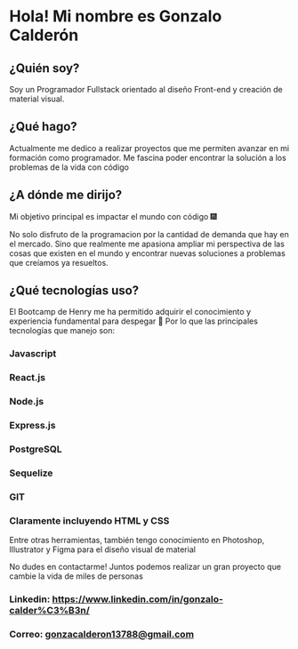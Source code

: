  # Hola! Mi nombre es Gonzalo Calderón

## ¿Quién soy?
Soy un Programador Fullstack orientado al diseño Front-end y creación de material visual.

## ¿Qué hago?
Actualmente me dedico a realizar proyectos que me permiten avanzar en mi formación como programador. Me fascina poder encontrar la solución a los problemas de la vida con código

 ## ¿A dónde me dirijo?
Mi objetivo principal es impactar el mundo con código 🎆

No solo disfruto de la programacion por la cantidad de demanda que hay en el mercado. Sino que realmente me apasiona ampliar mi perspectiva de las cosas que existen en el mundo y encontrar nuevas soluciones a problemas que creíamos ya resueltos.

## ¿Qué tecnologías uso?
El Bootcamp de Henry me ha permitido adquirir el conocimiento y experiencia fundamental para despegar 🚀 Por lo que las principales tecnologías que manejo son:

### Javascript
### React.js
### Node.js
### Express.js
### PostgreSQL
### Sequelize
### GIT
### Claramente incluyendo HTML y CSS

Entre otras herramientas, también tengo conocimiento en Photoshop, Illustrator y Figma para el diseño visual de material

No dudes en contactarme!
Juntos podemos realizar un gran proyecto que cambie la vida de miles de personas

### Linkedin: https://www.linkedin.com/in/gonzalo-calder%C3%B3n/
### Correo: gonzacalderon13788@gmail.com

